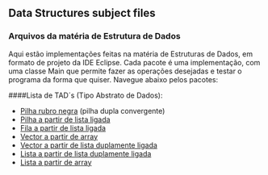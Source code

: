 ## Data Structures subject files
### Arquivos da matéria de Estrutura de Dados
Aqui estão implementações feitas na matéria de Estruturas de Dados, em formato de projeto da IDE Eclipse. 
Cada pacote é uma implementação, com uma classe Main que permite fazer as operações desejadas e testar o programa da forma que quiser.
Navegue abaixo pelos pacotes:

####Lista de TAD´s (Tipo Abstrato de Dados):
- [Pilha rubro negra](redblackpile/RBPile.java) (pilha dupla convergente)
- [Pilha a partir de lista ligada](llpile/Pile.java)
- [Fila a partir de lista ligada](llqueue/Queue.java)
- [Vector a partir de array](avector/AVector.java)
- [Vector a partir de lista duplamente ligada](dllvector/DLLVector.java)
- [Lista a partir de lista duplamente ligada](list/List.java)
- [Lista a partir de array](alist/AList.java)